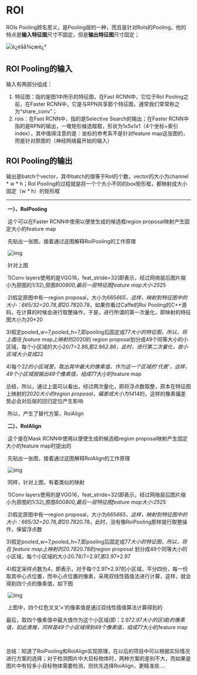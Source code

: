 # ROI

ROIs Pooling顾名思义，是Pooling层的一种，而且是针对RoIs的Pooling，他的特点是**输入特征图**尺寸不固定，但是**输出特征图**尺寸固定；

![è¿éåå¾çæè¿°](http://ww4.sinaimg.cn/large/006tNc79ly1g5owglddd1j315s0dv461.jpg)

## ROI Pooling的输入

输入有两部分组成： 

1. 特征图：指的是图1中所示的特征图，在Fast RCNN中，它位于RoI Pooling之前，在Faster RCNN中，它是与RPN共享那个特征图，通常我们常常称之为“share_conv”； 
2. rois：在Fast RCNN中，指的是Selective Search的输出；在Faster RCNN中指的是RPN的输出，一堆矩形候选框框，形状为1x5x1x1（4个坐标+索引index），其中值得注意的是：坐标的参考系不是针对feature map这张图的，而是针对原图的（神经网络最开始的输入）

## ROI Pooling的输出

输出是batch个vector，其中batch的值等于RoI的个数，vector的大小为channel * w * h；RoI Pooling的过程就是将一个个大小不同的box矩形框，都映射成大小固定（w * h）的矩形框

---

​      **一）、RoIPooling**

​      这个可以在Faster RCNN中使用以便使生成的候选框region proposal映射产生固定大小的feature map

​      先贴出一张图，接着通过这图解释RoiPooling的工作原理   

​      ![img](https://cy-1256894686.cos.ap-beijing.myqcloud.com/cy/2019-08-07-031051.png)

​      针对上图

​      1)Conv layers使用的是VGG16，feat_stride=32(即表示，经过网络层后图片缩小为原图的1/32),原图800*800,最后一层特征图feature map大小:25*25

​      2)假定原图中有一region proposal，大小为665*665，这样，映射到特征图中的大小：665/32=20.78,即20.78*20.78，如果你看过Caffe的Roi Pooling的C++源码，在计算的时候会进行取整操作，于是，进行所谓的第一次量化，即映射的特征图大小为20*20

​      3)假定pooled_w=7,pooled_h=7,即pooling后固定成7*7大小的特征图，所以，将上面在 feature map上映射的20*20的 region  proposal划分成49个同等大小的小区域，每个小区域的大小20/7=2.86,即2.86*2.86，此时，进行第二次量化，故小区域大小变成2*2

​      4)每个2*2的小区域里，取出其中最大的像素值，作为这一个区域的‘代表’，这样，49个小区域就输出49个像素值，组成7*7大小的feature map

​     总结，所以，通过上面可以看出，经过两次量化，即将浮点数取整，原本在特征图上映射的20*20大小的region proposal，偏差成大小为14*14的，这样的像素偏差势必会对后层的回归定位产生影响

​     所以，产生了替代方案，RoiAlign

 

​     **二）、RoIAlign**

​      这个是在Mask RCNN中使用以便使生成的候选框region proposal映射产生固定大小的feature map时提出的

​      先贴出一张图，接着通过这图解释RoiAlign的工作原理

​      ![img](https://cy-1256894686.cos.ap-beijing.myqcloud.com/cy/2019-08-07-031053.png)

​    同样，针对上图，有着类似的映射

​     1)Conv layers使用的是VGG16，feat_stride=32(即表示，经过网络层后图片缩小为原图的1/32),原图800*800,最后一层特征图feature map大小:25*25

​      2)假定原图中有一region proposal，大小为665*665，这样，映射到特征图中的大小：665/32=20.78,即20.78*20.78，此时，没有像RoiPooling那样就行取整操作，保留浮点数

​      3)假定pooled_w=7,pooled_h=7,即pooling后固定成7*7大小的特征图，所以，将在 feature map上映射的20.78*20.78的region proposal 划分成49个同等大小的小区域，每个小区域的大小20.78/7=2.97,即2.97*2.97

​      4)假定采样点数为4，即表示，对于每个2.97*2.97的小区域，平分四份，每一份取其中心点位置，而中心点位置的像素，采用双线性插值法进行计算，这样，就会得到四个点的像素值，如下图

​      ![img](https://cy-1256894686.cos.ap-beijing.myqcloud.com/cy/2019-08-07-031052.png)

​      上图中，四个红色叉叉‘×’的像素值是通过双线性插值算法计算得到的

​       最后，取四个像素值中最大值作为这个小区域(即：2.97*2.97大小的区域)的像素值，如此类推，同样是49个小区域得到49个像素值，组成7*7大小的feature map

​    

​     总结：知道了RoiPooling和RoiAlign实现原理，在以后的项目中可以根据实际情况进行方案的选择；对于检测图片中大目标物体时，两种方案的差别不大，而如果是图片中有较多小目标物体需要检测，则优先选择RoiAlign，更精准些....